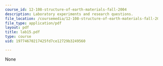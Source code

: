 ```yaml
---
course_id: 12-108-structure-of-earth-materials-fall-2004
description: Laboratory experiments and research questions.
file_location: /coursemedia/12-108-structure-of-earth-materials-fall-2004/19774670217425fd7ce12729b3249560_lab15.pdf
file_type: application/pdf
layout: pdf
title: lab15.pdf
type: course
uid: 19774670217425fd7ce12729b3249560

---
```

None